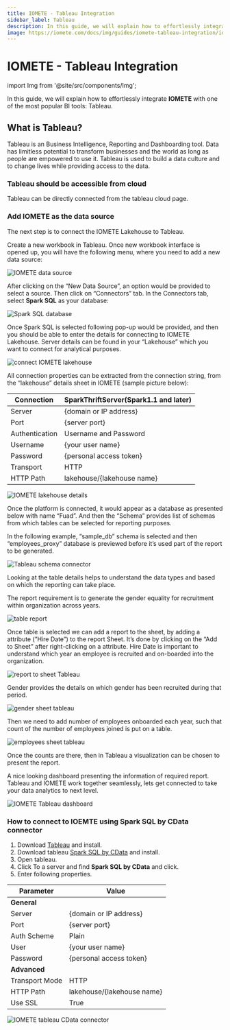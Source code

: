 ```yaml
---
title: IOMETE - Tableau Integration
sidebar_label: Tableau
description: In this guide, we will explain how to effortlessly integrate IOMETE with one of the most popular BI tools Tableau
image: https://iomete.com/docs/img/guides/iomete-tableau-integration/iomete-tableau.png
---
```


# IOMETE - Tableau Integration

import Img from '@site/src/components/Img';

In this guide, we will explain how to effortlessly integrate **IOMETE** with one of the most popular BI tools: Tableau.

## What is Tableau?

Tableau is an Business Intelligence, Reporting and Dashboarding tool. Data has limitless potential to transform businesses and the world as long as people are empowered to use it. Tableau is used to build a data culture and to change lives while providing access to the data.

### Tableau should be accessible from cloud

Tableau can be directly connected from the tableau cloud page.

### Add IOMETE as the data source

The next step is to connect the IOMETE Lakehouse to Tableau.

Create a new workbook in Tableau. Once new workbook interface is opened up, you will have the following menu, where you need to add a new data source:

<Img src="/img/guides/iomete-tableau-integration/iomete-data-source.png" alt="IOMETE data source"/>

After clicking on the “New Data Source”, an option would be provided to select a source. Then click on “Connectors” tab. In the Connectors tab, select **Spark SQL** as your database:

<Img src="/img/guides/iomete-tableau-integration/spark-sql-database.png" alt="Spark SQL database"/>

Once Spark SQL is selected following pop-up would be provided, and then you should be able to enter the details for connecting to IOMETE Lakehouse. Server details can be found in your “Lakehouse” which you want to connect for analytical purposes.

<Img src="/img/guides/iomete-tableau-integration/connect-iomete-lakehouse.png" alt="connect IOMETE lakehouse"/>

All connection properties can be extracted from the connection string, from the “lakehouse” details sheet in IOMETE (sample picture below):

| Connection     | SparkThriftServer(Spark1.1 and later) |
| -------------- | ------------------------------------- |
| Server         | {domain or IP address}                |
| Port           | {server port}                         |
| Authentication | Username and Password                 |
| Username       | {your user name}                      |
| Password       | {personal access token}               |
| Transport      | HTTP                                  |
| HTTP Path      | lakehouse/{lakehouse name}            |

<Img src="/img/guides/iomete-tableau-integration/tableau-spark-sql-driver.png" alt="IOMETE lakehouse details"/>

Once the platform is connected, it would appear as a database as presented below with name “Fuad”. And then the “Schema” provides list of schemas from which tables can be selected for reporting purposes.

In the following example, “sample_db” schema is selected and then “employees_proxy” database is previewed before it’s used part of the report to be generated.

<Img src="/img/guides/iomete-tableau-integration/tableau-schema-connector.png" alt="Tableau schema connector"/>

Looking at the table details helps to understand the data types and based on which the reporting can take place.

The report requirement is to generate the gender equality for recruitment within organization across years.

<Img src="/img/guides/iomete-tableau-integration/table-report.png" alt="table report"/>

Once table is selected we can add a report to the sheet, by adding a attribute (”Hire Date”) to the report Sheet. It’s done by clicking on the “Add to Sheet” after right-clicking on a attribute. Hire Date is important to understand which year an employee is recruited and on-boarded into the organization.

<Img src="/img/guides/iomete-tableau-integration/report-to-sheet-tableau.png" alt="report to sheet Tableau"/>

Gender provides the details on which gender has been recruited during that period.

<Img src="/img/guides/iomete-tableau-integration/gender-sheet-tableau.png" alt="gender sheet tableau"/>

Then we need to add number of employees onboarded each year, such that count of the number of employees joined is put on a table.

<Img src="/img/guides/iomete-tableau-integration/employees-sheet-tableau.png" alt="employees sheet tableau"/>

Once the counts are there, then in Tableau a visualization can be chosen to present the report.

A nice looking dashboard presenting the information of required report. Tableau and IOMETE work together seamlessly, lets get connected to take your data analytics to next level.

<Img src="/img/guides/iomete-tableau-integration/iomete-tableau-dashboard.png" alt="IOMETE Tableau dashboard"/>

<br/>

### How to connect to IOEMTE using Spark SQL by CData connector

1. Download [Tableau](https://www.tableau.com/products/desktop/download) and install.
2. Download tableau [Spark SQL by CData](https://www.cdata.com/drivers/spark/tableau) and install.
3. Open tableau.
4. Click To a server and find **Spark SQL by CData** and click.
5. Enter following properties.

| Parameter      | Value                      |
| -------------- | -------------------------- |
| **General**    |                            |
| Server         | {domain or IP address}     |
| Port           | {server port}              |
| Auth Scheme    | Plain                      |
| User           | {your user name}           |
| Password       | {personal access token}    |
| **Advanced**   |                            |
| Transport Mode | HTTP                       |
| HTTP Path      | lakehouse/{lakehouse name} |
| Use SSL        | True                       |

<!-- spark-sql-by-cdata-driver.png -->
<Img src="/img/guides/iomete-tableau-integration/spark-sql-by-cdata-driver.png" alt="IOMETE tableau CData connector" maxWidth="600px"/>
